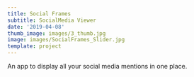 ```yaml
---
title: Social Frames
subtitle: SocialMedia Viewer
date: '2019-04-08'
thumb_image: images/3_thumb.jpg
image: images/SocialFrames_Slider.jpg
template: project
---
```

An app to display all your social media mentions in one place.